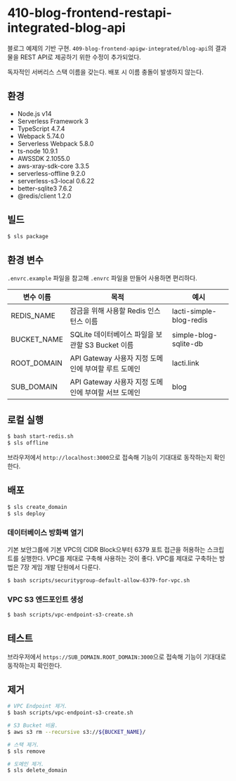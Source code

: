 # 410-blog-frontend-restapi-integrated-blog-api

블로그 예제의 기반 구현. `409-blog-frontend-apigw-integrated/blog-api`의 결과물을 REST API로 제공하기 위한 수정이 추가되었다.

독자적인 서버리스 스택 이름을 갖는다. 배포 시 이름 충돌이 발생하지 않는다.

## 환경

- Node.js v14
- Serverless Framework 3
- TypeScript 4.7.4
- Webpack 5.74.0
- Serverless Webpack 5.8.0
- ts-node 10.9.1
- AWSSDK 2.1055.0
- aws-xray-sdk-core 3.3.5
- serverless-offline 9.2.0
- serverless-s3-local 0.6.22
- better-sqlite3 7.6.2
- @redis/client 1.2.0

## 빌드

```bash
$ sls package
```

## 환경 변수

`.envrc.example` 파일을 참고해 `.envrc` 파일을 만들어 사용하면 편리하다.

| 변수 이름   | 목적                                                | 예시                    |
| ----------- | --------------------------------------------------- | ----------------------- |
| REDIS_NAME  | 잠금을 위해 사용할 Redis 인스턴스 이름              | lacti-simple-blog-redis |
| BUCKET_NAME | SQLite 데이터베이스 파일을 보관할 S3 Bucket 이름    | simple-blog-sqlite-db   |
| ROOT_DOMAIN | API Gateway 사용자 지정 도메인에 부여할 루트 도메인 | lacti.link              |
| SUB_DOMAIN  | API Gateway 사용자 지정 도메인에 부여할 서브 도메인 | blog                    |

## 로컬 실행

```bash
$ bash start-redis.sh
$ sls offline
```

브라우저에서 `http://localhost:3000`으로 접속해 기능이 기대대로 동작하는지 확인한다.

## 배포

```bash
$ sls create_domain
$ sls deploy
```

### 데이터베이스 방화벽 열기

기본 보안그룹에 기본 VPC의 CIDR Block으부터 6379 포트 접근을 허용하는 스크립트를 실행한다. VPC를 제대로 구축해 사용하는 것이 좋다. VPC를 제대로 구축하는 방법은 7장 게임 개발 단원에서 다룬다.

```bash
$ bash scripts/securitygroup-default-allow-6379-for-vpc.sh
```

### VPC S3 엔드포인트 생성

```bash
$ bash scripts/vpc-endpoint-s3-create.sh
```

## 테스트

브라우저에서 `https://SUB_DOMAIN.ROOT_DOMAIN:3000`으로 접속해 기능이 기대대로 동작하는지 확인한다.

## 제거

```bash
# VPC Endpoint 제거.
$ bash scripts/vpc-endpoint-s3-create.sh

# S3 Bucket 비움.
$ aws s3 rm --recursive s3://${BUCKET_NAME}/

# 스택 제거.
$ sls remove

# 도메인 제거.
$ sls delete_domain
```
